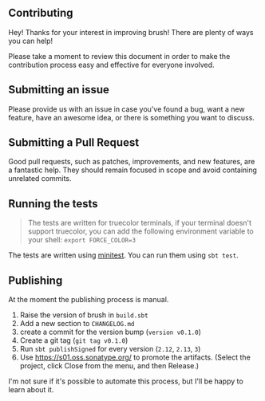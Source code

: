 ## Contributing
Hey! Thanks for your interest in improving brush! There are plenty of ways you can help!

Please take a moment to review this document in order to make the contribution process easy and effective for everyone involved.

## Submitting an issue
Please provide us with an issue in case you've found a bug, want a new feature, have an awesome idea, or there is something you want to discuss.

## Submitting a Pull Request
Good pull requests, such as patches, improvements, and new features, are a fantastic help. They should remain focused in scope and avoid containing unrelated commits.

## Running the tests
> The tests are written for truecolor terminals, if your terminal doesn't support truecolor, you can add the following environment variable to your shell: `export FORCE_COLOR=3`

The tests are written using [minitest](https://github.com/monix/minitest). You can run them using `sbt test`.

## Publishing
At the moment the publishing process is manual.

1. Raise the version of brush in `build.sbt`
2. Add a new section to `CHANGELOG.md`
3. create a commit for the version bump (`version v0.1.0`)
4. Create a git tag (`git tag v0.1.0`)
5. Run `sbt publishSigned` for every version (`2.12`, `2.13`, `3`)
6. Use https://s01.oss.sonatype.org/ to promote the artifacts. (Select the project, click Close from the menu, and then Release.)

I'm not sure if it's possible to automate this process, but I'll be happy to learn about it.
